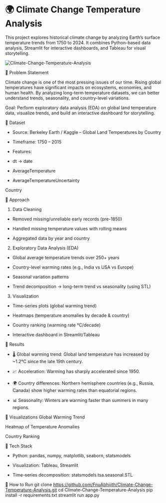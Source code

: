 # 🌍 Climate Change Temperature Analysis

This project explores historical climate change by analyzing Earth’s surface temperature trends from 1750 to 2024. It combines Python-based data analysis, Streamlit for interactive dashboards, and Tableau for visual storytelling.

![Climate-Change-Temperature-Analysis](https://github.com/user-attachments/assets/f33f04af-e71f-4a75-9ba9-d72da948969a)

🔹 Problem Statement

Climate change is one of the most pressing issues of our time. Rising global temperatures have significant impacts on ecosystems, economies, and human health. By analyzing long-term temperature datasets, we can better understand trends, seasonality, and country-level variations.

Goal: Perform exploratory data analysis (EDA) on global land temperature data, visualize trends, and build an interactive dashboard for storytelling.

🔹 Dataset

- Source: Berkeley Earth / Kaggle – Global Land Temperatures by Country

- Timeframe: 1750 – 2015

- Features:

- dt → date

- AverageTemperature

- AverageTemperatureUncertainty

Country

🔹 Approach

1. Data Cleaning

- Removed missing/unreliable early records (pre-1850)

- Handled missing temperature values with rolling means

- Aggregated data by year and country

2. Exploratory Data Analysis (EDA)

- Global average temperature trends over 250+ years

- Country-level warming rates (e.g., India vs USA vs Europe)

- Seasonal variation patterns

- Trend decomposition → long-term trend vs seasonality (using STL)

3. Visualization

- Time-series plots (global warming trend)

- Heatmaps (temperature anomalies by decade & country)

- Country ranking (warming rate °C/decade)

- Interactive dashboard in Streamlit/Tableau

🔹 Results

- 🌡 Global warming trend: Global land temperature has increased by ~1.2°C since the late 19th century.

- 📈 Acceleration: Warming has sharply accelerated since 1950.

- 🌍 Country differences: Northern hemisphere countries (e.g., Russia, Canada) show higher warming rates than equatorial regions.

- 📊 Seasonality: Winters are warming faster than summers in many regions.

🔹 Visualizations
Global Warming Trend


Heatmap of Temperature Anomalies


Country Ranking




🔹 Tech Stack

- Python: pandas, numpy, matplotlib, seaborn, statsmodels

- Visualization: Tableau, Streamlit

- Time-series decomposition: statsmodels.tsa.seasonal.STL

🔹 How to Run
git clone https://github.com/FnuAbhijith/Climate-Change-Temperature-Analysis.git
cd Climate-Change-Temperature-Analysis
pip install -r requirements.txt
streamlit run app.py
